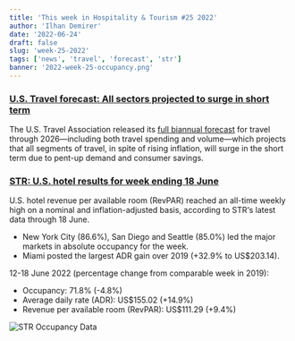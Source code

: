 ```yaml
---
title: 'This week in Hospitality & Tourism #25 2022'
author: 'Ilhan Demirer'
date: '2022-06-24'
draft: false
slug: 'week-25-2022'
tags: ['news', 'travel', 'forecast', 'str']
banner: '2022-week-25-occupancy.png'
---
```


### [U.S. Travel forecast: All sectors projected to surge in short term](https://hotelbusiness.com/u-s-travel-forecast-all-sectors-projected-to-surge-in-short-term)

The U.S. Travel Association released its [full biannual forecast](https://www.ustravel.org/sites/default/files/2022-06/us_travel-forecast_summer2022.pdf) for travel through 2026—including both travel spending and volume—which projects that all segments of travel, in spite of rising inflation, will surge in the short term due to pent-up demand and consumer savings.

### [STR: U.S. hotel results for week ending 18 June](https://str.com/press-release/str-us-hotel-results-week-ending-18-june)

U.S. hotel revenue per available room (RevPAR) reached an all-time weekly high on a nominal and inflation-adjusted basis, according to STR‘s latest data through 18 June.

- New York City (86.6%), San Diego and Seattle (85.0%) led the major markets in absolute occupancy for the week.
- Miami posted the largest ADR gain over 2019 (+32.9% to US$203.14).

12-18 June 2022 (percentage change from comparable week in 2019):

- Occupancy: 71.8% (-4.8%)
- Average daily rate (ADR): US$155.02 (+14.9%)
- Revenue per available room (RevPAR): US$111.29 (+9.4%)

![STR Occupancy Data](/images/blogimages/2022-week-25-occupancy.png)
